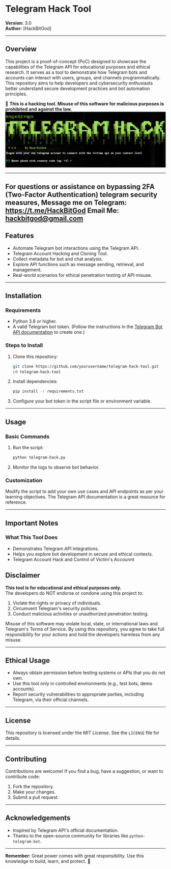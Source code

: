 # **Telegram Hack Tool**  

**Version:** 3.0  
**Author:** [HackBitGod]  

---

## **Overview**  

This project is a proof-of-concept (PoC) designed to showcase the capabilities of the Telegram API for educational purposes and ethical research. It serves as a tool to demonstrate how Telegram bots and accounts can interact with users, groups, and channels programmatically. This repository aims to help developers and cybersecurity enthusiasts better understand secure development practices and bot automation principles.

🚨 **This is a hacking tool. Misuse of this software for malicious purposes is prohibited and against the law.**
![telegram-hack](https://github.com/Hack-BitGod/telegram_hack/blob/main/TelegramHack.png)

---
## For questions or assistance on bypassing 2FA (Two-Factor Authentication) telegram security measures, Message me on Telegram: https://t.me/HackBitGod Email Me: hackbitgod@gmail.com

## **Features**  

- Automate Telegram bot interactions using the Telegram API.
- Telegram Account Hacking and Cloning Tool.
- Collect metadata for bot and chat analysis.
- Explore API functions such as message sending, retrieval, and management.
- Real-world scenarios for ethical penetration testing of API misuse.

---

## **Installation**  

### **Requirements**  
- Python 3.8 or higher.  
- A valid Telegram bot token. (Follow the instructions in the [Telegram Bot API documentation](https://core.telegram.org/bots#creating-a-new-bot) to create one.)  

### **Steps to Install**  
1. Clone this repository:
   ```bash
   git clone https://github.com/yourusername/telegram-hack-tool.git
   cd telegram-hack-tool
   ```
2. Install dependencies:
   ```bash
   pip install -r requirements.txt
   ```
3. Configure your bot token in the script file or environment variable.

---

## **Usage**  

### **Basic Commands**  
1. Run the script:
   ```bash
   python telegram-hack.py
   ```
2. Monitor the logs to observe bot behavior.  

### **Customization**  
Modify the script to add your own use cases and API endpoints as per your learning objectives. The Telegram API documentation is a great resource for reference.

---

## **Important Notes**  

### **What This Tool Does**  
- Demonstrates Telegram API integrations.
- Helps you explore bot development in secure and ethical contexts.
- Telegram Account Hack and Control of Victim's Accounnt

## **Disclaimer**  

**This tool is for educational and ethical purposes only.**  
The developers do NOT endorse or condone using this project to:
1. Violate the rights or privacy of individuals.  
2. Circumvent Telegram's security policies.  
3. Conduct malicious activities or unauthorized penetration testing.

Misuse of this software may violate local, state, or international laws and Telegram's Terms of Service. By using this repository, you agree to take full responsibility for your actions and hold the developers harmless from any misuse.

---

## **Ethical Usage**  

- Always obtain permission before testing systems or APIs that you do not own.
- Use this tool only in controlled environments (e.g., test bots, demo accounts).  
- Report security vulnerabilities to appropriate parties, including Telegram, via their official channels.  

---

## **License**  

This repository is licensed under the MIT License. See the `LICENSE` file for details.

---

## **Contributing**  

Contributions are welcome! If you find a bug, have a suggestion, or want to contribute code:  
1. Fork the repository.  
2. Make your changes.  
3. Submit a pull request.

---

## **Acknowledgements**  

- Inspired by Telegram API's official documentation.  
- Thanks to the open-source community for libraries like `python-telegram-bot`.

---

**Remember:** Great power comes with great responsibility. Use this knowledge to build, learn, and protect. 🌟  
